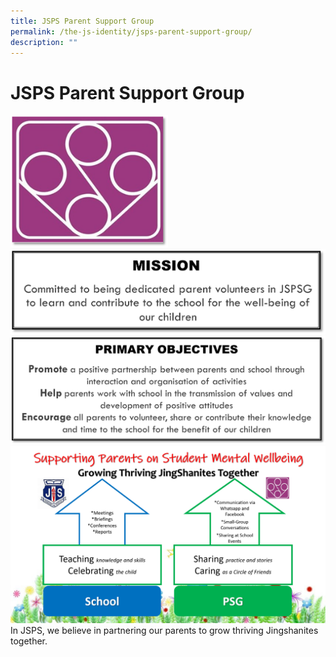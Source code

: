 ```yaml
---
title: JSPS Parent Support Group
permalink: /the-js-identity/jsps-parent-support-group/
description: ""
---
```

# **JSPS Parent Support Group**

<img src="/images/Picture1.png" 
     style="width:50%">
![](/images/Picture2.png)
![](/images/Picture3.png)
![](/images/Picture4.png)
In JSPS, we believe in partnering our parents to grow thriving Jingshanites together.
